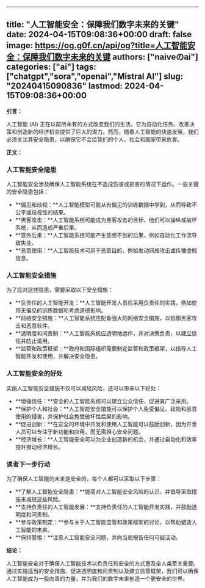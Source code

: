 
---
title: "人工智能安全：保障我们数字未来的关键"
date: 2024-04-15T09:08:36+00:00
draft: false
image: https://og.g0f.cn/api/og?title=人工智能安全：保障我们数字未来的关键
authors: ["naiveのai"]
categories: ["ai"]
tags: ["chatgpt","sora","openai","Mistral AI"]
slug: "20240415090836"
lastmod: 2024-04-15T09:08:36+00:00
---
**引言：**

人工智能 (AI) 正在以前所未有的方式改变我们的生活。它为自动化任务、改善决策和创造新的经济机会提供了巨大的潜力。然而，随着人工智能的快速发展，我们必须关注其安全隐患，以确保它不会给我们的个人、社会和国家带来危害。

**正文：**

### 人工智能安全隐患

人工智能安全涉及确保人工智能系统在不造成伤害或损害的情况下运作。一些关键的安全隐患包括：

- **偏见和歧视：**人工智能模型可能从有偏见的训练数据中学到，从而导致不公平或歧视性的结果。
- **黑客攻击：**人工智能系统可能成为黑客攻击的目标，他们可以操纵或破坏系统，从而造成严重后果。
- **意外后果：**人工智能系统可能产生意想不到的后果，例如自动化工作流导致失业。
- **恶意使用：**人工智能技术可用于恶意目的，例如发动网络攻击或传播虚假信息。

### 人工智能安全措施

为了应对这些隐患，需要采取以下安全措施：

- **负责任的人工智能开发：**人工智能开发人员应采用负责任的实践，例如使用无偏见的训练数据和考虑道德影响。
- **网络安全措施：**人工智能系统应配备强大的网络安全措施，以抵御黑客攻击和恶意软件。
- **透明度和问责制：**人工智能系统应透明地运作，并对决策负责，以建立信任并防止滥用。
- **监管和政策框架：**政府和国际组织需要制定监管和政策框架，以指导人工智能开发和使用，并解决安全隐患。

### 人工智能安全的好处

实施人工智能安全措施不仅可以减轻风险，还可以带来以下好处：

- **增强信任：**安全的人工智能系统可以建立公众信任，促进其广泛采用。
- **保护个人和社会：**人工智能安全措施可以保护个人免受偏见、歧视和恶意使用的侵害，并保护社会免受破坏性后果的影响。
- **促进创新：**在安全的环境中开发和使用人工智能可以鼓励创新，因为开发人员可以专注于新功能和应用，而无需担心安全问题。
- **经济增长：**人工智能安全可以为企业创造新的机会，并通过自动化和效率提升推动经济增长。

### 读者下一步行动

为了确保人工智能的未来是安全的，每个人都可以采取以下步骤：

- **了解人工智能安全隐患：**提高对人工智能安全风险的认识，并倡导采取措施来减轻这些风险。
- **支持负责任的人工智能发展：**支持负责任的人工智能开发实践，并鼓励透明度和问责制。
- **参与政策制定：**参与关于人工智能监管和政策框架的讨论，以帮助塑造人工智能的未来。
- **保持警惕：**注意人工智能安全问题，并向当局报告任何可疑活动。

**结论：**

人工智能安全对于确保人工智能技术以负责任和安全的方式惠及全人类至关重要。通过实施适当的安全措施、促进透明度和问责制以及建立监管框架，我们可以确保人工智能成为一股向善的力量，并为我们的数字未来创造一个更安全的世界。